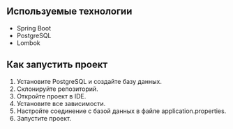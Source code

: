 ## Используемые технологии

- Spring Boot
- PostgreSQL
- Lombok

## Как запустить проект

1. Установите PostgreSQL и создайте базу данных.
2. Склонируйте репозиторий.
3. Откройте проект в IDE.
4. Установите все зависимости.
5. Настройте соединение с базой данных в файле application.properties.
6. Запустите проект.


   


